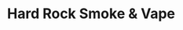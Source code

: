 ---
title: "Hard Rock Smoke & Vape"
url: /elk-grove-village/hard-rock-smoke-and-vape/
shop: e-cigarette
---